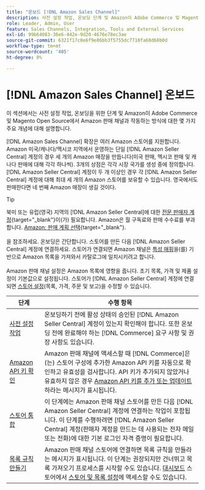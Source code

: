 ```yaml
---
title: "온보드 [!DNL Amazon Sales Channel]"
description: 사전 설정 작업, 온보딩 단계 및 Amazon이 Adobe Commerce 및 Magento Open Source에서 Amazon Sales Channel과 작동하는 방식에 대해 알아봅니다.
role: Leader, Admin, User
feature: Sales Channels, Integration, Tools and External Services
exl-id: 99b64083-36e6-442e-9d20-4676e78ec3ae
source-git-commit: 6321f17c0e6f9e86bb3f5755dc7710fa68d68b0d
workflow-type: tm+mt
source-wordcount: '405'
ht-degree: 0%

---
```


# [!DNL Amazon Sales Channel] 온보드

이 섹션에서는 사전 설정 작업, 온보딩을 위한 단계 및 Amazon이 Adobe Commerce 및 Magento Open Source에서 Amazon 판매 채널과 작동하는 방식에 대한 몇 가지 주요 개념에 대해 설명합니다.

[!DNL Amazon Sales Channel] 확장은 여러 Amazon 스토어를 지원합니다. Amazon 미국/캐나다/멕시코 지역에서 운영하는 단일 [!DNL Amazon Seller Central] 계정의 경우 세 개의 Amazon 매장을 만듭니다(미국 판매, 멕시코 판매 및 캐나다 판매에 대해 각각 하나씩). 3개의 상점은 각각 시장 국가를 생성 중에 정의합니다. [!DNL Amazon Seller Central] 계정이 두 개 이상인 경우 각 [!DNL Amazon Seller Central] 계정에 대해 최대 세 개의 Amazon 스토어를 보유할 수 있습니다. 영국에서도 판매한다면 네 번째 Amazon 매장이 생길 것이다.

>[!TIP]
>
>북미 또는 유럽(영국) 지역의 [!DNL Amazon Seller Central]에 대한 [전문 판매자 계정](https://sell.amazon.com/){target="_blank"}이(가) 필요합니다. Amazon은 월 구독료와 판매 수수료를 부과합니다. [Amazon: 판매 계획 선택](https://sell.amazon.com/pricing.html){target="_blank"}.<br><br>을 참조하세요.
>온보딩은 간단합니다. 스토어를 만든 다음 [!DNL Amazon Seller Central] 계정에 연결하세요.
>스토어가 연결되면 Amazon 채널은 [특성 매핑](./attributes-view.md)을(를) 기반으로 Amazon 목록을 가져와서 카탈로그에 일치시키려고 합니다.<br><br>
>Amazon 판매 채널 설정은 Amazon 목록에 영향을 줍니다. 초기 목록, 가격 및 제품 설정이 기본값으로 설정됩니다. 스토어가 [!DNL Amazon Seller Central] 계정에 연결되면 [스토어 설정](./ob-store-review.md)(목록, 가격, 주문 및 보고)을 수정할 수 있습니다.

| 단계 | 수행 항목 |
|---------------------------------------------------------|-------------------------------------------------------------------------------------------------------------------------------------------------------------------------------------------------------------------------------------------------------------------------------------------------------------------------|
| [사전 설정 작업](./amazon-pre-setup-tasks.md) | 온보딩하기 전에 활성 상태의 승인된 [!DNL Amazon Seller Central] 계정이 있는지 확인해야 합니다. 또한 온보딩 전에 완료해야 하는 [!DNL Commerce] 요구 사항 및 권장 사항도 있습니다. |
| [Amazon API 키 확인](./amazon-verify-api-key.md) | Amazon 판매 채널에 액세스할 때 [!DNL Commerce]은(는) 스토어 구성에 추가한 Amazon API 키를 자동으로 확인하고 유효성을 검사합니다. API 키가 추가되지 않았거나 유효하지 않은 경우 [Amazon API 키를 추가 또는 업데이트](./amazon-verify-api-key.md)하라는 메시지가 표시됩니다. |
| [스토어 통합](./store-integration.md) | 이 단계에는 Amazon 판매 채널 스토어를 만든 다음 [!DNL Amazon Seller Central] 계정에 연결하는 작업이 포함됩니다. 이 단계를 수행하려면 [!DNL Amazon Seller Central] 계정(판매자 계정을 만드는 데 사용되는 전자 메일 또는 전화)에 대한 기본 로그인 자격 증명이 필요합니다. |
| [목록 규칙 만들기](./ob-create-listing-rule.md) | Amazon 판매 채널 스토어에 연결하면 목록 규칙을 만들라는 메시지가 표시됩니다. 이 단계는 권장되지만 건너뛰고 목록 가져오기 프로세스를 시작할 수도 있습니다. [대시보드](./amazon-store-dashboard.md) 스토어에서 [스토어 및 목록 설정](./ob-store-review.md)에 액세스할 수도 있습니다. |
